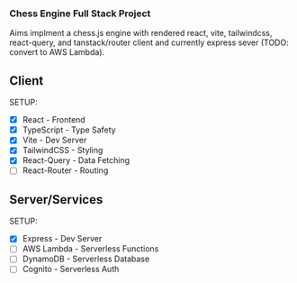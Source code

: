 ### Chess Engine Full Stack Project

Aims implment a chess.js engine with rendered react, vite, tailwindcss, react-query, and tanstack/router client and currently express sever (TODO: convert to AWS Lambda).

## Client
SETUP: 
- [x] React - Frontend
- [x] TypeScript - Type Safety
- [x] Vite - Dev Server
- [x] TailwindCSS - Styling
- [x] React-Query - Data Fetching
- [ ] React-Router - Routing

## Server/Services
SETUP:
- [x] Express - Dev Server
- [ ] AWS Lambda - Serverless Functions
- [ ] DynamoDB - Serverless Database
- [ ] Cognito - Serverless Auth